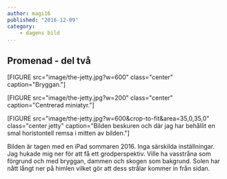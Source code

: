 ```yaml
---
author: magi16
published: "2016-12-09"
category:
    - dagens bild
...
```


Promenad - del två
--------

[FIGURE src="image/the-jetty.jpg?w=600" class="center" caption="Bryggan."]

[FIGURE src="image/the-jetty.jpg?w=200" class="center" caption="Centrerad miniatyr."]


[FIGURE src="image/the-jetty.jpg?w=600&crop-to-fit&area=35,0,35,0" class="center jetty" caption="Bilden beskuren och där jag har behållit en smal horistontell remsa i mitten av bilden."]

Bilden är tagen med en iPad sommaren 2016. Inga särskilda inställningar. Jag hukade mig ner för att få ett grodperspektiv. Ville ha vasstråna som förgrund och med bryggan, dammen och skogen som bakgrund. Solen har nått långt ner på himlen vilket gör att dess strålar kommer in från sidan.
